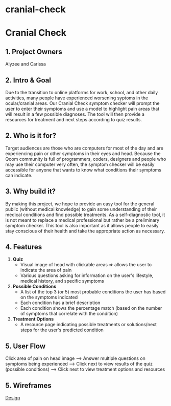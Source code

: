 # cranial-check

Cranial Check
======

## 1. Project Owners

Alyzee and Carissa

## 2. Intro & Goal

Due to the transition to online platforms for work, school, and other daily activities, many people have experienced worsening syptoms in the ocular/cranial areas. Our Cranial Check symptom checker will prompt the user to enter their symptoms and use a model to highlight pain areas that will result in a few possible diagnoses. The tool will then provide a resources for treatment and next steps according to quiz results.

## 2. Who is it for?

Target audiences are those who are computers for most of the day and are experiencing pain or other symptoms in their eyes and head. Because the Qoom community is full of programmers, coders, designers and people who may use their computer very often, the symptom checker will be easily accessible for anyone that wants to know what conditions their symptoms can indicate. 

## 3. Why build it?

By making this project, we hope to provide an easy tool for the general public (without medical knowledge) to gain some understanding of their medical conditions and find possible treatments. As a self-diagnostic tool, it is not meant to replace a medical professional but rather be a preliminary symptom checker. This tool is also important as it allows people to easily stay conscious of their health and take the appropriate action as necessary. 

## 4. Features

1. **Quiz**
	- Visual image of head with clickable areas => allows the user to indicate the area of pain 
	- Various questions asking for information on the user's lifestyle, medical history, and specific symptoms 
2. **Possible Conditions**
	- A list of the top 3 (or 5) most probable conditions the user has based on the symptoms indicated
	- Each condition has a brief description
	- Each condition shows the percentage match (based on the number of symptoms that correlate with the condition)
3. **Treatment Options**
	- A resource page indicating possible treatments or solutions/next steps for the user's predicted condition

## 5. User Flow

Click area of pain on head image --> Answer multiple questions on symptoms being experienced --> Click next to view results of the quiz (possible conditions) --> Click next to view treatment options and resources

## 5. Wireframes

<a href="https://www.figma.com/file/8TJawXt78YD2YbtTWhnbLd/cranial-check?node-id=0%3A1" target="_blank">Design</a>
